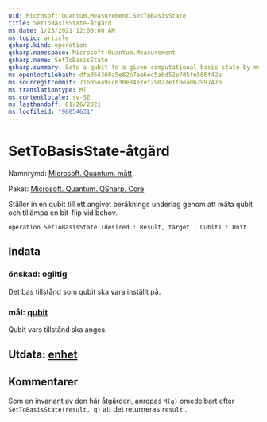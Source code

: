 ```yaml
---
uid: Microsoft.Quantum.Measurement.SetToBasisState
title: SetToBasisState-åtgärd
ms.date: 1/23/2021 12:00:00 AM
ms.topic: article
qsharp.kind: operation
qsharp.namespace: Microsoft.Quantum.Measurement
qsharp.name: SetToBasisState
qsharp.summary: Sets a qubit to a given computational basis state by measuring the qubit and applying a bit flip if needed.
ms.openlocfilehash: dfa054360a5e82b7ae6ec5a6d52e7d5fe566f42e
ms.sourcegitcommit: 71605ea9cc630e84e7ef29027e1f0ea06299747e
ms.translationtype: MT
ms.contentlocale: sv-SE
ms.lasthandoff: 01/26/2021
ms.locfileid: "98854631"
---
```

# <a name="settobasisstate-operation"></a>SetToBasisState-åtgärd

Namnrymd: [Microsoft. Quantum. mått](xref:Microsoft.Quantum.Measurement)

Paket: [Microsoft. Quantum. QSharp. Core](https://nuget.org/packages/Microsoft.Quantum.QSharp.Core)


Ställer in en qubit till ett angivet beräknings underlag genom att mäta qubit och tillämpa en bit-flip vid behov.

```qsharp
operation SetToBasisState (desired : Result, target : Qubit) : Unit
```


## <a name="input"></a>Indata

### <a name="desired--__invalidresult__"></a>önskad: __ogiltig <Result>__

Det bas tillstånd som qubit ska vara inställt på.


### <a name="target--qubit"></a>mål: [qubit](xref:microsoft.quantum.lang-ref.qubit)

Qubit vars tillstånd ska anges.



## <a name="output--unit"></a>Utdata: [enhet](xref:microsoft.quantum.lang-ref.unit)



## <a name="remarks"></a>Kommentarer

Som en invariant av den här åtgärden, anropas `M(q)` omedelbart efter `SetToBasisState(result, q)` att det returneras `result` .
